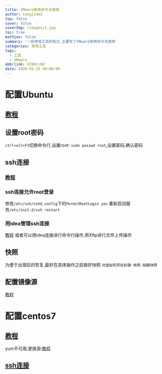 ```yaml
---
title: VMware常用命令与使用
author: tongji4m3
top: false
cover: false
coverImg: /images/1.jpg
toc: true
mathjax: false
summary: '一些常用工具的笔记,主要写了VMware常用命令与使用'
categories: 常用工具
tags:
  - 工具
  - VMware
abbrlink: d398cc0d
date: 2020-05-25 00:00:00
---
```



# 配置Ubuntu

## [教程](https://blog.csdn.net/stpeace/article/details/78598333)
## 设置root密码
`ctrl+alt+F3`切换命令行,设置root: `sudo passwd root`,设置密码,确认密码

## ssh连接
### [教程](https://blog.csdn.net/weixin_42739326/article/details/82260588?utm_medium=distribute.pc_relevant.none-task-blog-BlogCommendFromMachineLearnPai2-2.channel_param&depth_1-utm_source=distribute.pc_relevant.none-task-blog-BlogCommendFromMachineLearnPai2-2.channel_param)
### ssh连接允许root登录
修改`/etc/ssh/sshd_config`下的`PermitRootLogin yes`
		重新启动服务`/etc/init.d/ssh restart`
### 用idea管理ssh连接
[教程](https://blog.csdn.net/weixin_42249196/article/details/107464658)
或者可以用idea连接进行命令行操作,用Xftp进行文件上传操作

## 快照
为便于出错后的恢复,最好在具体操作之前做好快照
`对虚拟机项目右键-快照-拍摄快照`

## 配置镜像源

[教程](https://blog.csdn.net/u013541411/article/details/81410964)


# 配置centos7
## [教程](https://blog.csdn.net/qq_39135287/article/details/83993574?utm_medium=distribute.pc_relevant.none-task-blog-BlogCommendFromMachineLearnPai2-4.channel_param&depth_1-utm_source=distribute.pc_relevant.none-task-blog-BlogCommendFromMachineLearnPai2-4.channel_param)

yum不可用,更换源:[教程](https://blog.csdn.net/qq_41684957/article/details/83345154?utm_medium=distribute.pc_relevant.none-task-blog-BlogCommendFromMachineLearnPai2-1.channel_param&depth_1-utm_source=distribute.pc_relevant.none-task-blog-BlogCommendFromMachineLearnPai2-1.channel_param)

## [ssh连接](https://blog.csdn.net/mengzuchao/article/details/80261836)

